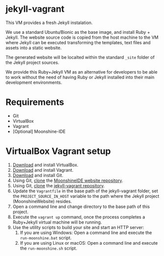 # jekyll-vagrant
This VM provides a fresh Jekyll instalation.

We use a standard Ubuntu/Bionic as the base image, and install Ruby + Jekyll.
The website source code is copied from the host machine to the VM where Jekyll can be executed transforming the templates, text files and assets into a static website.

The generated website will be localted within the standard `_site` folder of the Jekyll project sources.

We provide this Ruby+Jekyll VM as an alternative for developers to be able to work without the need of having Ruby or Jekyll installed into their main development environments.

# Requirements
- Git
- VirtualBox
- Vagrant
- [Optional] Moonshine-IDE


# VirtualBox Vagrant setup
1. [Download](https://www.virtualbox.org/wiki/Downloads) and install VirtualBox.
1. [Download](https://www.vagrantup.com/downloads) and install Vagrant.
1. [Download](https://git-scm.com/book/en/v2/Getting-Started-Installing-Git) and install Git.
1. Using Git, [clone](https://git-scm.com/docs/git-clone) the [MoonshineIDE website repository](https://github.com/Moonshine-IDE/MoonshineWebsite).
1. Using Git, [clone](https://git-scm.com/docs/git-clone) the [jekyll-vagrant repository](https://github.com/Moonshine-IDE/jekyll-vagrant).
1. Update the `Vagrantfile` in the base path of the jekyll-vagrant folder, set the `PROJECT_SOURCE_IN_HOST` variable to the path where the Jekyll project (MoonshineWebsite) resides.
1. Open a command line and change directory to the base path of this project.
1. Execute the `vagrant up` command, once the process completes a Ruby+Jekyll virtual machine will be running.
1. Use the utility scripts to build your site and start an HTTP server:
    1. If you are using Windows: Open a command line and execute the `run-moonshine.bat`  script.
    1. If you are using Linux or macOS: Open a command line and execute the `run-moonshine.sh` script.
